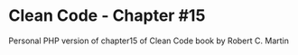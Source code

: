 # Clean Code - Chapter #15
Personal PHP version of chapter15 of Clean Code book by Robert C. Martin
